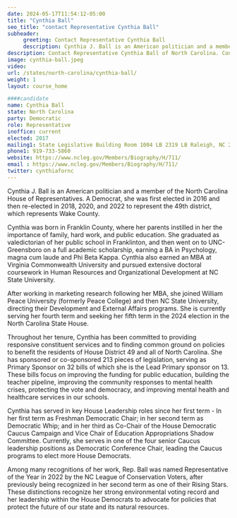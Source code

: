 ```yaml
---
date: 2024-05-17T11:54:12-05:00
title: "Cynthia Ball"
seo_title: "contact Representative Cynthia Ball"
subheader:
     greeting: Contact Representative Cynthia Ball
     description: Cynthia J. Ball is an American politician and a member of the North Carolina House of Representatives. A Democrat, she was first elected in 2016 and then re-elected in 2018, 2020, and 2022 to represent the 49th district, which represents Wake County.
description: Contact Representative Cynthia Ball of North Carolina. Contact information for Cynthia Ball includes email address, phone number, and mailing address.
image: cynthia-ball.jpeg
video:
url: /states/north-carolina/cynthia-ball/
weight: 1
layout: course_home

####candidate
name: Cynthia Ball
state: North Carolina
party: Democratic
role: Representative
inoffice: current
elected: 2017
mailing1: State Legislative Building Room 1004 LB 2319 LB Raleigh, NC 27601-1096
phone1: 919-733-5860
website: https://www.ncleg.gov/Members/Biography/H/711/
email : https://www.ncleg.gov/Members/Biography/H/711/
twitter: cynthiafornc
---
```

Cynthia J. Ball is an American politician and a member of the North Carolina House of Representatives. A Democrat, she was first elected in 2016 and then re-elected in 2018, 2020, and 2022 to represent the 49th district, which represents Wake County.

Cynthia was born in Franklin County, where her parents instilled in her the importance of family, hard work, and public education. She graduated as valedictorian of her public school in Franklinton, and then went on to UNC-Greensboro on a full academic scholarship, earning a BA in Psychology, magna cum laude and Phi Beta Kappa. Cynthia also earned an MBA at Virginia Commonwealth University and pursued extensive doctoral coursework in Human Resources and Organizational Development at NC State University.

After working in marketing research following her MBA, she joined William Peace University (formerly Peace College) and then NC State University, directing their Development and External Affairs programs. She is currently serving her fourth term and seeking her fifth term in the 2024 election in the North Carolina State House.

Throughout her tenure, Cynthia has been committed to providing responsive constituent services and to finding common ground on policies to benefit the residents of House District 49 and all of North Carolina. She has sponsored or co-sponsored 213 pieces of legislation, serving as Primary Sponsor on 32 bills of which she is the Lead Primary sponsor on 13. These bills focus on improving the funding for public education, building the teacher pipeline, improving the community responses to mental health crises, protecting the vote and democracy, and improving mental health and healthcare services in our schools.

Cynthia has served in key House Leadership roles since her first term - In her first term as Freshman Democratic Chair; in her second term as Democratic Whip; and in her third as Co-Chair of the House Democratic Caucus Campaign and Vice Chair of Education Appropriations Shadow Committee. Currently, she serves in one of the four senior Caucus leadership positions as Democratic Conference Chair, leading the Caucus programs to elect more House Democrats.

Among many recognitions of her work, Rep. Ball was named Representative of the Year in 2022 by the NC League of Conservation Voters, after previously being recognized in her second term as one of their Rising Stars. These distinctions recognize her strong environmental voting record and her leadership within the House Democrats to advocate for policies that protect the future of our state and its natural resources.

